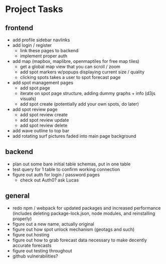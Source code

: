 # Project Tasks

## frontend
- add profile sidebar navlinks
- add login / register
  - link these pages to backend
  - implement proper auth
- add map (mapbox, maplibre, openmaptiles for free map tiles)
  - get a global map view that you can scroll / zoom 
  - add spot markers w/popups displaying current size / quality
  - clicking spots takes a user to spot forecast page
- add spot management pages
  - add spot page
  - iterate on spot page structure, adding dummy graphs + info (d3js visuals)
  - add spot create (potentially add your own spots, do later)
- add spot review page
  - add spot review create
  - add spot review update
  - add spot review delete
- add wave outline to top bar
- add rotating surf pictures faded into main page background

## backend
- plan out some bare initial table schemas, put in one table
- test query for 1 table to confirm working connection
- figure out auth for login / password pages
  - check out Auth0? ask Lucas

## general
- redo npm / webpack for updated packages and increased performance (includes deleting package-lock.json, node modules, and reinstalling properly)
- figure out a new name, actually original
- figure out how spot unlock mechanism (geotags and such)
- figure out hosting
- figure out how to grab forecast data necessary to make decently accurate forecasts
- figure out testing throughout
- github vulnerabilities?